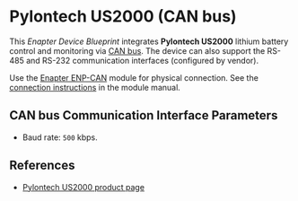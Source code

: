 # Pylontech US2000 (CAN bus)

This _Enapter Device Blueprint_ integrates **Pylontech US2000** lithium battery control and monitoring via [CAN bus](https://developers.enapter.com/docs/reference/ucm/can). The device can also support the RS-485 and RS-232 communication interfaces (configured by vendor).

Use the [Enapter ENP-CAN](https://handbook.enapter.com/modules/ENP-CAN/ENP-CAN.html) module for physical connection. See the [connection instructions](https://handbook.enapter.com/modules/ENP-CAN/ENP-CAN.html#connection-examples) in the module manual.

## CAN bus Communication Interface Parameters

- Baud rate: `500` kbps.

## References

- [Pylontech US2000 product page](http://en.pylontech.com.cn/pro_detail.aspx?id=114&cid=23)
